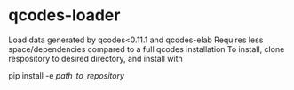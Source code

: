 # qcodes-loader
Load data generated by qcodes&lt;0.11.1 and qcodes-elab
Requires less space/dependencies compared to a full qcodes installation
To install, clone respository to desired directory, and install with

pip install -e *path_to_repository*
